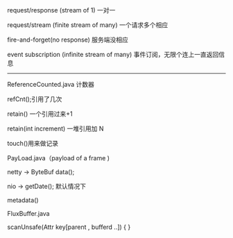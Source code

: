 request/response (stream of 1) 一对一

request/stream (finite stream of many) 一个请求多个相应

fire-and-forget(no response) 服务端没相应

event  subscription (infinite stream of many) 事件订阅，无限个连上一直返回信息

-----

ReferenceCounted.java 计数器

refCnt();引用了几次

retain()  一个引用过来+1

retain(int increment) 一堆引用加 N

touch()用来做记录



PayLoad.java（payload of a frame ) 



netty ->  ByteBuf  data();

nio -> getDate(); 默认情况下

metadata() 

FluxBuffer.java

scanUnsafe(Attr key[parent , bufferd ..]) { }